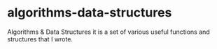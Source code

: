 # algorithms-data-structures
Algorithms &amp; Data Structures it is a set of various useful functions and structures that I wrote. 
